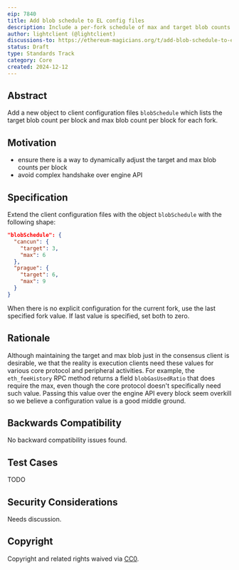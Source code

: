 ```yaml
---
eip: 7840
title: Add blob schedule to EL config files
description: Include a per-fork schedule of max and target blob counts in client configuration files
author: lightclient (@lightclient)
discussions-to: https://ethereum-magicians.org/t/add-blob-schedule-to-execution-client-configuration-files/22182
status: Draft
type: Standards Track
category: Core
created: 2024-12-12
---
```



## Abstract

Add a new object to client configuration files `blobSchedule` which lists the
target blob count per block and max blob count per block for each fork.

## Motivation

- ensure there is a way to dynamically adjust the target and max blob counts per
  block
- avoid complex handshake over engine API

## Specification

Extend the client configuration files with the object `blobSchedule` with the
following shape:

```json
"blobSchedule": {
  "cancun": {
    "target": 3,
    "max": 6
  },
  "prague": {
    "target": 6,
    "max": 9
  }
}
```

When there is no explicit configuration for the current fork, use the last
specified fork value. If last value is specified, set both to zero.

## Rationale

Although maintaining the target and max blob just in the consensus client is
desirable, we that the reality is execution clients need these values for
various core protocol and peripheral activities. For example, the
`eth_feeHistory` RPC method returns a field `blobGasUsedRatio` that does require
the max, even though the core protocol doesn't specifically need such value.
Passing this value over the engine API every block seem overkill so we believe a
configuration value is a good middle ground.

## Backwards Compatibility

No backward compatibility issues found.

## Test Cases

TODO

## Security Considerations

Needs discussion.

## Copyright

Copyright and related rights waived via [CC0](../LICENSE.md).
